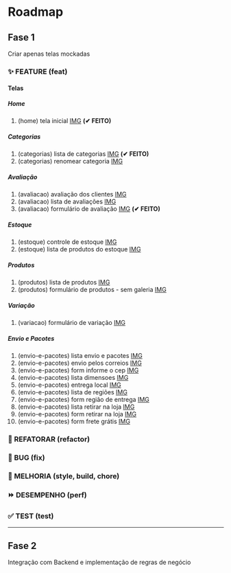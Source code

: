 # Roadmap

## Fase 1

Criar apenas telas mockadas

### ✨ FEATURE (feat)

#### Telas

##### Home

1.  (home) tela inicial [IMG](templates/img/home.png) **(✔ FEITO)**

##### Categorias

1.  (categorias) lista de categorias [IMG](templates/img/categorias/lista-categorias.png) **(✔ FEITO)**
1.  (categorias) renomear categoria [IMG](templates/img/categorias/renomear-categoria.jpg)

##### Avaliação

1.  (avaliacao) avaliação dos clientes [IMG](templates/img/avaliacao/avaliacao-dos-clientes.jpg)
1.  (avaliacao) lista de avaliações [IMG](templates/img/avaliacao/lista-avaliacoes.png)
1.  (avaliacao) formulário de avaliação [IMG](templates/img/avaliacao/form-avaliacao.jpg) **(✔ FEITO)**

##### Estoque

1.  (estoque) controle de estoque [IMG](templates/img/estoque/controle-de-estoque.jpg)
1.  (estoque) lista de produtos do estoque [IMG](templates/img/estoque/produtos-do-estoque.jpg)

##### Produtos

1.  (produtos) lista de produtos [IMG](templates/img/lista-de-produtos/listar-produtos.png)
1.  (produtos) formulário de produtos - sem galeria [IMG](templates/img/lista-de-produtos/alterar-produto.png)

##### Variação

1.  (variacao) formulário de variação [IMG](templates/img/variacao/formulario-variacao.jpg)

##### Envio e Pacotes

1.  (envio-e-pacotes) lista envio e pacotes [IMG](templates/img/envio-e-pacotes/lista-envio-e-pacotes.jpg)
1.  (envio-e-pacotes) envio pelos correios [IMG](templates/img/envio-e-pacotes/envio-pelos-correios.jpg)
1.  (envio-e-pacotes) form informe o cep [IMG](templates/img/envio-e-pacotes/informe-o-cep.jpg)
1.  (envio-e-pacotes) lista dimensoes [IMG](templates/img/envio-e-pacotes/lista-dimensoes.jpg)
1.  (envio-e-pacotes) entrega local [IMG](templates/img/envio-e-pacotes/entrega-local.jpg)
1.  (envio-e-pacotes) lista de regiões [IMG](templates/img/envio-e-pacotes/lista-regioes.jpg)
1.  (envio-e-pacotes) form região de entrega [IMG](templates/img/envio-e-pacotes/form-regiao-entrega.jpg)
1.  (envio-e-pacotes) lista retirar na loja [IMG](templates/img/envio-e-pacotes/retirar-na-loja.jpg)
1.  (envio-e-pacotes) form retirar na loja [IMG](templates/img/envio-e-pacotes/retirar-na-loja-form.jpg)
1.  (envio-e-pacotes) form frete grátis [IMG](templates/img/envio-e-pacotes/frete-gratis-form.jpg)

### 🚧 REFATORAR (refactor)

### 🐛 BUG (fix)

### 🎨 MELHORIA (style, build, chore)

### ⏩ DESEMPENHO (perf)

### ✅ TEST (test)

---

## Fase 2

Integração com Backend e implementação de regras de negócio
